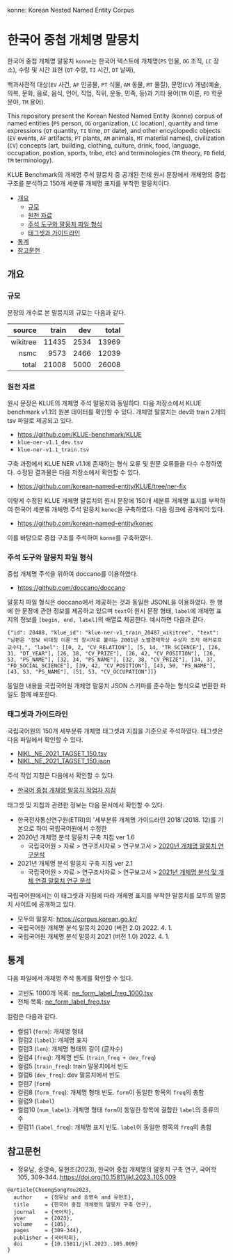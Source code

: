 konne: Korean Nested Named Entity Corpus

# 한국어 중첩 개체명 말뭉치

한국어 중첩 개체명 말뭉치 `konne`는 한국어 텍스트에 
개체명(`PS` 인물, `OG` 조직, `LC` 장소), 수량 및 시간 표현
(`QT` 수량, `TI` 시간, `DT` 날짜), 

백과사전적 대상(`EV` 사건, `AF` 인공물, `PT` 식물, `AM` 동물, `MT` 물질),
문명(`CV`) 개념(예술, 의복, 문화, 음료, 음식, 언어, 직업, 직위, 운동, 민족, 등)과
기타 용어(`TR` 이론, `FD` 학문분야, `TM` 용어).




This repository present the Korean Nested Named Entity (konne) corpus of named
entities (`PS` person, `OG` organization, `LC` location), quantity and time
expressions (`QT` quantity, `TI` time, `DT` date), and other encyclopedic
objects (`EV` events, `AF` artifacts, `PT` plants, `AM` animals, `MT` material
names), civilization (`CV`) concepts (art, building, clothing, culture, drink,
food, language, occupation, postion, sports, tribe, etc) and terminologies
(`TR` theory, `FD` field, `TM` terminology).




KLUE Benchmark의 개체명 주석 말뭉치 중 공개된
전체 원시 문장에서 개체명의 중첩 구조를 분석하고 150개 세분류 개체명 표지를 부착한
말뭉치이다.

* [개요](#개요)
  * [규모](#규모)
  * [원천 자료](#원천-자료)
  * [주석 도구와 말뭉치 파일 형식](#주석-도구와-말뭉치-파일-형식)
  * [태그셋과 가이드라인](#태그셋과-가이드라인)
* [통계](#통계)
* [참고문헌](#참고문헌)


## 개요

### 규모 

문장의 개수로 본 말뭉치의 규모는 다음과 같다.

| source   | train |  dev | total |
|---------:|------:|-----:|------:|
| wikitree | 11435 | 2534 | 13969 |
| nsmc     |  9573 | 2466 | 12039 |
| total    | 21008 | 5000 | 26008 |

### 원천 자료

원시 문장은 KLUE의 개체명 주석 말뭉치와 동일하다.
다음 저장소에서 KLUE benchmark v1.1의 원본 데이터를 확인할 수 있다.
개체명 말뭉치는 dev와 train 2개의 tsv 파일로 제공되고 있다.

- <https://github.com/KLUE-benchmark/KLUE>
- `klue-ner-v1.1_dev.tsv`
- `klue-ner-v1.1_train.tsv`

구축 과정에서 KLUE NER v1.1에 존재하는 형식 오류 및 원문 오류들을 다수
수정하였다. 수정된 결과물은 다음 저장소에서 확인할 수 있다.

- <https://github.com/korean-named-entity/KLUE/tree/ner-fix>

이렇게 수정된 KLUE 개체명 말뭉치의 원시 문장에 150개 세분류 개체명 표지를
부착하여 한국어 세분류 개체명 주석 말뭉치 `konec`을 구축하였다. 다음 링크에
공개되어 있다.

- <https://github.com/korean-named-entity/konec>

이를 바탕으로 중첩 구조를 주석하여 `konne`를 구축하였다.

### 주석 도구와 말뭉치 파일 형식

중첩 개체명 주석을 위하여 doccano를 이용하였다.

- <https://github.com/doccano/doccano>

말뭉치 파일 형식은 doccano에서 제공하는 것과 동일한 JSONL을 이용하였다.
한 행에 한 문장에 관한 정보를 제공하고 있으며 `text`이 원시 문장 형태,
`label`에 개체명 표지의 정보를 `[begin, end, label]`의 배열로 제공한다.
예시하면 다음과 같다.

```jsonl
{"id": 20488, "klue_id": "klue-ner-v1_train_20487_wikitree", "text": "남편은 '정보 비대칭 이론'의 창시자로 불리는 2001년 노벨경제학상 수상자 조지 애커로프 교수다.", "label": [[0, 2, "CV_RELATION"], [5, 14, "TR_SCIENCE"], [26, 31, "DT_YEAR"], [26, 38, "CV_PRIZE"], [26, 42, "CV_POSITION"], [26, 53, "PS_NAME"], [32, 34, "PS_NAME"], [32, 38, "CV_PRIZE"], [34, 37, "FD_SOCIAL_SCIENCE"], [39, 42, "CV_POSITION"], [43, 50, "PS_NAME"], [43, 53, "PS_NAME"], [51, 53, "CV_OCCUPATION"]]}
```
 
동일한 내용을 국립국어원 개체명 말뭉치 JSON 스키마를 준수하는 형식으로
변환한 파일도 함께 배포한다. 
  
### 태그셋과 가이드라인

국립국어원의 150개 세부분류 개체명 태그셋과 지침을 기준으로 주석하였다.
태그셋은 다음 파일에서 확인할 수 있다.

- [NIKL_NE_2021_TAGSET_150.tsv](docs/tagset/NIKL_NE_2021_TAGSET_150.tsv)
- [NIKL_NE_2021_TAGSET_150.json](docs/tagset/NIKL_NE_2021_TAGSET_150.json)

주석 작업 지침은 다음에서 확인할 수 있다.

- [한국어 중첩 개체명 말뭉치 작업자 지침](https://docs.google.com/document/d/1eAbxf7fNvjv9FkwC8-jMkOgIBEERmMGw)

태그셋 및 지침과 관련한 정보는 다음 문서에서 확인할 수 있다.

- 한국전자통신연구원(ETRI)의 '세부분류 개체명 가이드라인 2018'(2018. 12)를 기본으로 하여 국립국어원에서 수정한
- 2020년 개체명 분석 말뭉치 구축 지침 ver 1.6
  - 국립국어원 > 자료 > 연구조사자료 > 연구보고서 > [2020년 개체명 말뭉치 연구분석](https://www.korean.go.kr/front/reportData/reportDataView.do?mn_id=207&report_seq=1050&pageIndex=1)
- 2021년 개체명 분석 말뭉치 구축 지침 ver 2.1
  - 국립국어원 > 자료 > 연구조사자료 > 연구보고서 > [2021년 개체명 분석 및 개체 연결 말뭉치 연구 분석](https://www.korean.go.kr/front/reportData/reportDataView.do?mn_id=207&report_seq=1078)

국립국어원에서는 이 태그셋과 지침에 따라 개체명 표지를 부착한 말뭉치를 모두의
말뭉치 사이트에 공개하고 있다.

- 모두의 말뭉치: <https://corpus.korean.go.kr/>
- 국립국어원 개체명 분석 말뭉치 2020 (버전 2.0) 2022. 4. 1.
- 국립국어원 개체명 분석 말뭉치 2021 (버전 1.0) 2022. 4. 1.

## 통계

다음 파일에서 개체명 주석 통계를 확인할 수 있다.

- 고빈도 1000개 목록: [ne_form_label_freq_1000.tsv](docs/stat/ne_form_label_freq_1000.tsv)
- 전체 목록: [ne_form_label_freq.tsv](docs/stat/ne_form_label_freq.tsv)

컬럼은 다음과 같다.

- 컬럼1 (`form`): 개체명 형태
- 컬럼2 (`label`): 개체명 표지
- 컬럼3 (`len`): 개체명 형태의 길이 (글자수)
- 컬럼4 (`freq`): 개체명 빈도 (`train_freq + dev_freq`)
- 컬럼5 (`train_freq`): train 말뭉치에서 빈도
- 컬럼6 (`dev_freq`): dev 말뭉치에서 빈도
- 컬럼7 (`form`)
- 컬럼8 (`form_freq`): 개체명 형태 빈도. `form`이 동일한 항목의 `freq`의 총합
- 컬럼9 (`label`)
- 컬럼10 (`num_label`): 개체명 형태 `form`이 동일한 항목에 결합한 `label`의 종류의 수
- 컬럼11 (`label_freq`): 개체명 표지 빈도. `label`이 동일한 항목의 `freq`의 총합                   
             

## 참고문헌
        
- 정유남, 송영숙, 유현조(2023), 한국어 중첩 개체명의 말뭉치 구축 연구, 국어학 105, 309-344. <https://doi.org/10.15811/jkl.2023..105.009>
                     
```
@article{CheongSongYou2023,
  author    = {정유남 and 송영숙 and 유현조},
  title     = {한국어 중첩 개체명의 말뭉치 구축 연구},
  journal   = {국어학},
  year      = {2023},
  volume    = {105},
  pages     = {309-344},
  publisher = {국어학회},
  doi       = {10.15811/jkl.2023..105.009}
}
```





